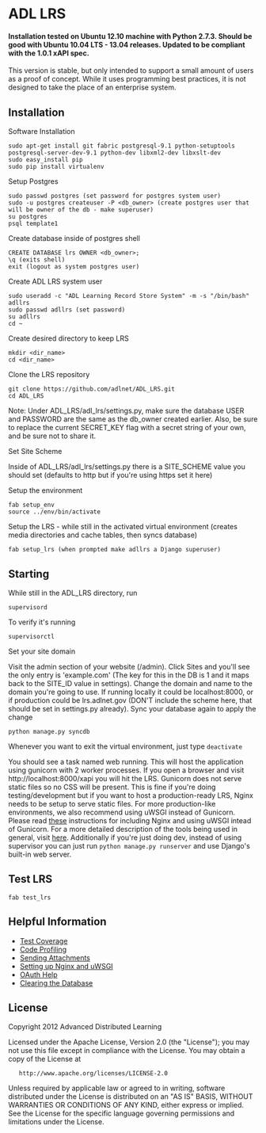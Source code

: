 # ADL LRS 

#### Installation tested on Ubuntu 12.10 machine with Python 2.7.3. Should be good with Ubuntu 10.04 LTS - 13.04 releases. Updated to be compliant with the 1.0.1 xAPI spec.

This version is stable, but only intended to support a small amount of users as a proof of concept. While it uses programming best practices, it is not designed to take the place of an enterprise system.

## Installation

Software Installation

    sudo apt-get install git fabric postgresql-9.1 python-setuptools postgresql-server-dev-9.1 python-dev libxml2-dev libxslt-dev
    sudo easy_install pip
    sudo pip install virtualenv

Setup Postgres

    sudo passwd postgres (set password for postgres system user)
    sudo -u postgres createuser -P <db_owner> (create postgres user that will be owner of the db - make superuser)
    su postgres
    psql template1
    
Create database inside of postgres shell

    CREATE DATABASE lrs OWNER <db_owner>;
    \q (exits shell)
    exit (logout as system postgres user)
    
Create ADL LRS system user

    sudo useradd -c "ADL Learning Record Store System" -m -s "/bin/bash" adllrs
    sudo passwd adllrs (set password)
    su adllrs
    cd ~
    
Create desired directory to keep LRS

    mkdir <dir_name>
    cd <dir_name>
    
Clone the LRS repository

    git clone https://github.com/adlnet/ADL_LRS.git
    cd ADL_LRS
    
Note: Under ADL_LRS/adl_lrs/settings.py, make sure the database USER and PASSWORD are the same as the db_owner created
earlier. Also, be sure to replace the current SECRET_KEY flag with a secret string of your own, and be sure not to share it.

Set Site Scheme

  Inside of ADL_LRS/adl_lrs/settings.py there is a SITE_SCHEME value you should set (defaults to http but if you're using https set it here)

Setup the environment

    fab setup_env
    source ../env/bin/activate
    
Setup the LRS - while still in the activated virtual environment (creates media directories and cache tables, then syncs database)

    fab setup_lrs (when prompted make adllrs a Django superuser)

## Starting
While still in the ADL_LRS directory, run

    supervisord

To verify it's running

    supervisorctl

Set your site domain

  Visit the admin section of your website (/admin). Click Sites and you'll see the only entry is 'example.com' (The key for this in the DB is 1 and it maps back to the SITE_ID value in settings). Change the domain and name to the domain you're going to use. If running locally it could be localhost:8000, or if production could be lrs.adlnet.gov (DON'T include the scheme here, that should be set in settings.py already). Sync your database again to apply the change

    python manage.py syncdb



Whenever you want to exit the virtual environment, just type `deactivate`

You should see a task named web running. This will host the application using gunicorn with 2 worker processes.
If you open a browser and visit http://localhost:8000/xapi you will hit the LRS. Gunicorn does not serve static files
so no CSS will be present. This is fine if you're doing testing/development but if you want to host a production-ready
LRS, Nginx needs to be setup to serve static files. For more production-like environments, we also recommend using uWSGI instead of Gunicorn. Please read [these](https://github.com/adlnet/ADL_LRS/wiki/Using-Nginx-for-Production) instructions for including
Nginx and using uWSGI intead of Gunicorn. For a more detailed description of the tools being used in general, visit [here](https://github.com/adlnet/ADL_LRS/wiki/Putting-the-Pieces-Together). Additionally if you're just doing dev, instead of using supervisor you can just run `python manage.py runserver` and use Django's built-in web server.

## Test LRS
    
    fab test_lrs

## Helpful Information
    
* [Test Coverage](https://github.com/adlnet/ADL_LRS/wiki/Code-Coverage)
* [Code Profiling](https://github.com/adlnet/ADL_LRS/wiki/Code-Profiling-with-cProfile)
* [Sending Attachments](https://github.com/adlnet/ADL_LRS/wiki/Sending-Statements-with-Attachments)
* [Setting up Nginx and uWSGI](https://github.com/adlnet/ADL_LRS/wiki/Using-Nginx-for-Production)
* [OAuth Help](https://github.com/adlnet/ADL_LRS/wiki/Using-OAuth)
* [Clearing the Database](https://github.com/adlnet/ADL_LRS/wiki/Clearing-the-Database)

## License
   Copyright 2012 Advanced Distributed Learning

   Licensed under the Apache License, Version 2.0 (the "License");
   you may not use this file except in compliance with the License.
   You may obtain a copy of the License at

       http://www.apache.org/licenses/LICENSE-2.0

   Unless required by applicable law or agreed to in writing, software
   distributed under the License is distributed on an "AS IS" BASIS,
   WITHOUT WARRANTIES OR CONDITIONS OF ANY KIND, either express or implied.
   See the License for the specific language governing permissions and
   limitations under the License.
